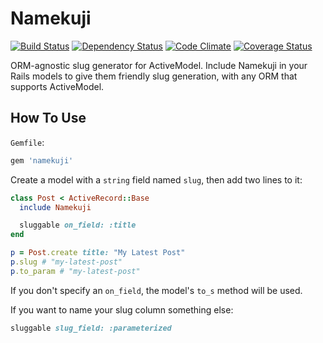 # Namekuji

[![Build Status](https://travis-ci.org/thetallgrassnet/namekuji.svg?branch=master)](https://travis-ci.org/thetallgrassnet/namekuji)
[![Dependency Status](https://gemnasium.com/thetallgrassnet/namekuji.svg)](https://gemnasium.com/thetallgrassnet/namekuji)
[![Code Climate](https://codeclimate.com/github/thetallgrassnet/namekuji/badges/gpa.svg)](https://codeclimate.com/github/thetallgrassnet/namekuji)
[![Coverage Status](https://coveralls.io/repos/github/thetallgrassnet/namekuji/badge.svg?branch=master)](https://coveralls.io/github/thetallgrassnet/namekuji?branch=master)

ORM-agnostic slug generator for ActiveModel. Include Namekuji in your Rails
models to give them friendly slug generation, with any ORM that supports
ActiveModel.

## How To Use

`Gemfile`:

```ruby
gem 'namekuji'
```

Create a model with a `string` field named `slug`, then add two lines to it:

```ruby
class Post < ActiveRecord::Base
  include Namekuji

  sluggable on_field: :title
end
```

```ruby
p = Post.create title: "My Latest Post"
p.slug # "my-latest-post"
p.to_param # "my-latest-post"
```

If you don't specify an `on_field`, the model's `to_s` method will be used.

If you want to name your slug column something else:

```ruby
sluggable slug_field: :parameterized
```
